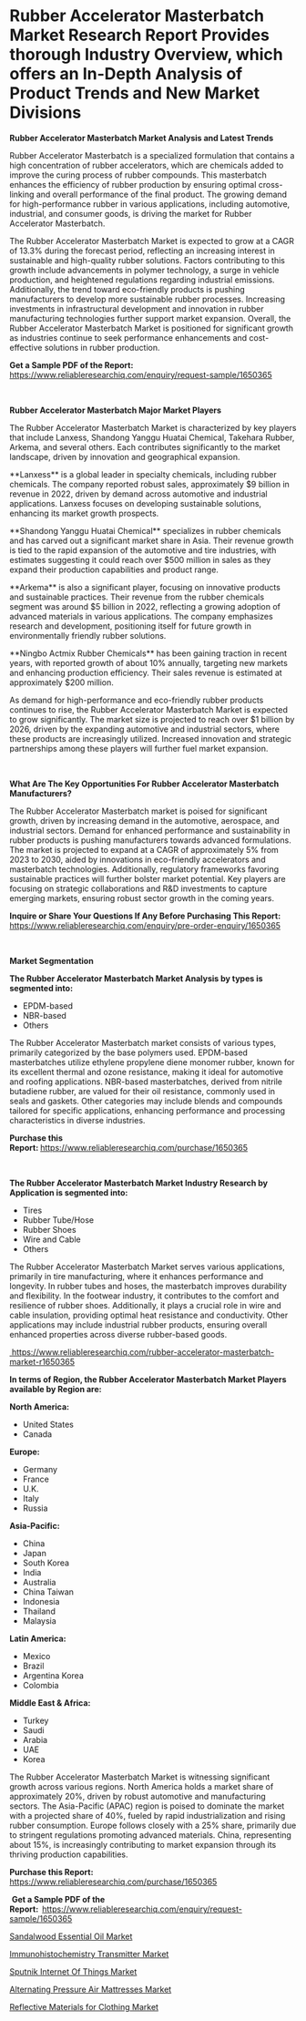 <p><h1>Rubber Accelerator Masterbatch Market Research Report Provides thorough Industry Overview, which offers an In-Depth Analysis of Product Trends and New Market Divisions</h1></p><p><strong>Rubber Accelerator Masterbatch Market Analysis and Latest Trends</strong></p>
<p><p>Rubber Accelerator Masterbatch is a specialized formulation that contains a high concentration of rubber accelerators, which are chemicals added to improve the curing process of rubber compounds. This masterbatch enhances the efficiency of rubber production by ensuring optimal cross-linking and overall performance of the final product. The growing demand for high-performance rubber in various applications, including automotive, industrial, and consumer goods, is driving the market for Rubber Accelerator Masterbatch.</p><p>The Rubber Accelerator Masterbatch Market is expected to grow at a CAGR of 13.3% during the forecast period, reflecting an increasing interest in sustainable and high-quality rubber solutions. Factors contributing to this growth include advancements in polymer technology, a surge in vehicle production, and heightened regulations regarding industrial emissions. Additionally, the trend toward eco-friendly products is pushing manufacturers to develop more sustainable rubber processes. Increasing investments in infrastructural development and innovation in rubber manufacturing technologies further support market expansion. Overall, the Rubber Accelerator Masterbatch Market is positioned for significant growth as industries continue to seek performance enhancements and cost-effective solutions in rubber production.</p></p>
<p><strong>Get a Sample PDF of the Report:&nbsp;</strong> <a href="https://www.reliableresearchiq.com/enquiry/request-sample/1650365?utm_campaign=1088&utm_medium=2&utm_source=Github&utm_content=ia&utm_term=27122024&utm_id=rubber-accelerator-masterbatch">https://www.reliableresearchiq.com/enquiry/request-sample/1650365</a></p>
<p>&nbsp;</p>
<p><strong>Rubber Accelerator Masterbatch Major Market Players</strong></p>
<p><p>The Rubber Accelerator Masterbatch Market is characterized by key players that include Lanxess, Shandong Yanggu Huatai Chemical, Takehara Rubber, Arkema, and several others. Each contributes significantly to the market landscape, driven by innovation and geographical expansion.</p><p>**Lanxess** is a global leader in specialty chemicals, including rubber chemicals. The company reported robust sales, approximately $9 billion in revenue in 2022, driven by demand across automotive and industrial applications. Lanxess focuses on developing sustainable solutions, enhancing its market growth prospects.</p><p>**Shandong Yanggu Huatai Chemical** specializes in rubber chemicals and has carved out a significant market share in Asia. Their revenue growth is tied to the rapid expansion of the automotive and tire industries, with estimates suggesting it could reach over $500 million in sales as they expand their production capabilities and product range.</p><p>**Arkema** is also a significant player, focusing on innovative products and sustainable practices. Their revenue from the rubber chemicals segment was around $5 billion in 2022, reflecting a growing adoption of advanced materials in various applications. The company emphasizes research and development, positioning itself for future growth in environmentally friendly rubber solutions.</p><p>**Ningbo Actmix Rubber Chemicals** has been gaining traction in recent years, with reported growth of about 10% annually, targeting new markets and enhancing production efficiency. Their sales revenue is estimated at approximately $200 million.</p><p>As demand for high-performance and eco-friendly rubber products continues to rise, the Rubber Accelerator Masterbatch Market is expected to grow significantly. The market size is projected to reach over $1 billion by 2026, driven by the expanding automotive and industrial sectors, where these products are increasingly utilized. Increased innovation and strategic partnerships among these players will further fuel market expansion.</p></p>
<p>&nbsp;</p>
<p><strong>What Are The Key Opportunities For Rubber Accelerator Masterbatch Manufacturers?</strong></p>
<p><p>The Rubber Accelerator Masterbatch market is poised for significant growth, driven by increasing demand in the automotive, aerospace, and industrial sectors. Demand for enhanced performance and sustainability in rubber products is pushing manufacturers towards advanced formulations. The market is projected to expand at a CAGR of approximately 5% from 2023 to 2030, aided by innovations in eco-friendly accelerators and masterbatch technologies. Additionally, regulatory frameworks favoring sustainable practices will further bolster market potential. Key players are focusing on strategic collaborations and R&D investments to capture emerging markets, ensuring robust sector growth in the coming years.</p></p>
<p><strong>Inquire or Share Your Questions If Any Before Purchasing This Report:</strong> <a href="https://www.reliableresearchiq.com/enquiry/pre-order-enquiry/1650365?utm_campaign=1088&utm_medium=2&utm_source=Github&utm_content=ia&utm_term=27122024&utm_id=rubber-accelerator-masterbatch">https://www.reliableresearchiq.com/enquiry/pre-order-enquiry/1650365</a></p>
<p>&nbsp;</p>
<p><strong>Market Segmentation</strong></p>
<p><strong>The Rubber Accelerator Masterbatch Market Analysis by types is segmented into:</strong></p>
<p><ul><li>EPDM-based</li><li>NBR-based</li><li>Others</li></ul></p>
<p><p>The Rubber Accelerator Masterbatch market consists of various types, primarily categorized by the base polymers used. EPDM-based masterbatches utilize ethylene propylene diene monomer rubber, known for its excellent thermal and ozone resistance, making it ideal for automotive and roofing applications. NBR-based masterbatches, derived from nitrile butadiene rubber, are valued for their oil resistance, commonly used in seals and gaskets. Other categories may include blends and compounds tailored for specific applications, enhancing performance and processing characteristics in diverse industries.</p></p>
<p><strong>Purchase this Report:&nbsp;</strong><a href="https://www.reliableresearchiq.com/purchase/1650365?utm_campaign=1088&utm_medium=2&utm_source=Github&utm_content=ia&utm_term=27122024&utm_id=rubber-accelerator-masterbatch">https://www.reliableresearchiq.com/purchase/1650365</a></p>
<p>&nbsp;</p>
<p><strong>The Rubber Accelerator Masterbatch Market Industry Research by Application is segmented into:</strong></p>
<p><ul><li>Tires</li><li>Rubber Tube/Hose</li><li>Rubber Shoes</li><li>Wire and Cable</li><li>Others</li></ul></p>
<p><p>The Rubber Accelerator Masterbatch Market serves various applications, primarily in tire manufacturing, where it enhances performance and longevity. In rubber tubes and hoses, the masterbatch improves durability and flexibility. In the footwear industry, it contributes to the comfort and resilience of rubber shoes. Additionally, it plays a crucial role in wire and cable insulation, providing optimal heat resistance and conductivity. Other applications may include industrial rubber products, ensuring overall enhanced properties across diverse rubber-based goods.</p></p>
<p><a href="https://www.reliableresearchiq.com/rubber-accelerator-masterbatch-market-r1650365?utm_campaign=1088&utm_medium=2&utm_source=Github&utm_content=ia&utm_term=27122024&utm_id=rubber-accelerator-masterbatch">&nbsp;https://www.reliableresearchiq.com/rubber-accelerator-masterbatch-market-r1650365</a></p>
<p><strong>In terms of Region, the Rubber Accelerator Masterbatch Market Players available by Region are:</strong></p>
<p>
    <p> <strong> North America: </strong>
        <ul>
            <li>United States</li>
            <li>Canada</li>
        </ul>
        </p> 
    <p> <strong> Europe: </strong>
        <ul>
            <li>Germany</li>
            <li>France</li>
            <li>U.K.</li>
            <li>Italy</li>
            <li>Russia</li>
        </ul>
        </p> 
    <p> <strong> Asia-Pacific: </strong>
        <ul>
            <li>China</li>
            <li>Japan</li>
            <li>South Korea</li>
            <li>India</li>
            <li>Australia</li>
            <li>China Taiwan</li>
            <li>Indonesia</li>
            <li>Thailand</li>
            <li>Malaysia</li>
        </ul>
        </p> 
    <p> <strong> Latin America: </strong>
        <ul>
            <li>Mexico</li>
            <li>Brazil</li>
            <li>Argentina Korea</li>
            <li>Colombia</li>
        </ul>
        </p> 
    <p> <strong> Middle East & Africa: </strong>
        <ul>
            <li>Turkey</li>
            <li>Saudi</li>
            <li>Arabia</li>
            <li>UAE</li>
            <li>Korea</li>
        </ul>
    </p>
    </p>
<p><p>The Rubber Accelerator Masterbatch Market is witnessing significant growth across various regions. North America holds a market share of approximately 20%, driven by robust automotive and manufacturing sectors. The Asia-Pacific (APAC) region is poised to dominate the market with a projected share of 40%, fueled by rapid industrialization and rising rubber consumption. Europe follows closely with a 25% share, primarily due to stringent regulations promoting advanced materials. China, representing about 15%, is increasingly contributing to market expansion through its thriving production capabilities.</p></p>
<p><strong>Purchase this Report: </strong><a href="https://www.reliableresearchiq.com/purchase/1650365?utm_campaign=1088&utm_medium=2&utm_source=Github&utm_content=ia&utm_term=27122024&utm_id=rubber-accelerator-masterbatch">https://www.reliableresearchiq.com/purchase/1650365</a></p>
<p>&nbsp;<strong>Get a Sample PDF of the Report:&nbsp;&nbsp;</strong><a href="https://www.reliableresearchiq.com/enquiry/request-sample/1650365?utm_campaign=1088&utm_medium=2&utm_source=Github&utm_content=ia&utm_term=27122024&utm_id=rubber-accelerator-masterbatch">https://www.reliableresearchiq.com/enquiry/request-sample/1650365</a></p>
<p><strong></strong></p>
<p><p><a href="https://www.linkedin.com/pulse/sandalwood-essential-oil-market-size-demand-supply-situation-kacff?utm_campaign=1088&utm_medium=2&utm_source=Github&utm_content=ia&utm_term=27122024&utm_id=rubber-accelerator-masterbatch">Sandalwood Essential Oil Market</a></p><p><a href="https://github.com/jamastodola515/Market-Research-Report-List-1/blob/main/immunohistochemistry-transmitter-market.md?utm_campaign=1088&utm_medium=2&utm_source=Github&utm_content=ia&utm_term=27122024&utm_id=rubber-accelerator-masterbatch">Immunohistochemistry Transmitter Market</a></p><p><a href="https://github.com/danikabiele541/Market-Research-Report-List-1/blob/main/sputnik-internet-of-things-market.md?utm_campaign=1088&utm_medium=2&utm_source=Github&utm_content=ia&utm_term=27122024&utm_id=rubber-accelerator-masterbatch">Sputnik Internet Of Things Market</a></p><p><a href="https://www.linkedin.com/pulse/a-mkt-nova-vc8zf?utm_campaign=1088&utm_medium=2&utm_source=Github&utm_content=ia&utm_term=27122024&utm_id=rubber-accelerator-masterbatch">Alternating Pressure Air Mattresses Market</a></p><p><a href="https://www.linkedin.com/pulse/reflective-materials-clothing-value-chain-analysis-from-ydfkf?utm_campaign=1088&utm_medium=2&utm_source=Github&utm_content=ia&utm_term=27122024&utm_id=rubber-accelerator-masterbatch">Reflective Materials for Clothing Market</a></p></p>
